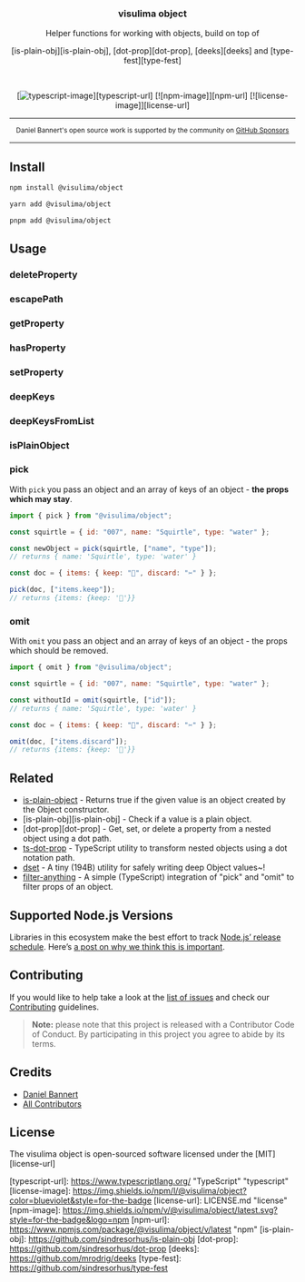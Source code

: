 <div align="center">
  <h3>visulima object</h3>
  <p>
  Helper functions for working with objects, build on top of

[is-plain-obj][is-plain-obj],
[dot-prop][dot-prop],
[deeks][deeks] and
[type-fest][type-fest]

  </p>
</div>

<br />

<div align="center">

[![typescript-image]][typescript-url] [![npm-image]][npm-url] [![license-image]][license-url]

</div>

---

<div align="center">
    <p>
        <sup>
            Daniel Bannert's open source work is supported by the community on <a href="https://github.com/sponsors/prisis">GitHub Sponsors</a>
        </sup>
    </p>
</div>

---

## Install

```sh
npm install @visulima/object
```

```sh
yarn add @visulima/object
```

```sh
pnpm add @visulima/object
```

## Usage

### deleteProperty

### escapePath

### getProperty

### hasProperty

### setProperty

### deepKeys

### deepKeysFromList

### isPlainObject

### pick

With `pick` you pass an object and an array of keys of an object - **the props which may stay**.

```js
import { pick } from "@visulima/object";

const squirtle = { id: "007", name: "Squirtle", type: "water" };

const newObject = pick(squirtle, ["name", "type"]);
// returns { name: 'Squirtle', type: 'water' }

const doc = { items: { keep: "📌", discard: "✂️" } };

pick(doc, ["items.keep"]);
// returns {items: {keep: '📌'}}
```

### omit

With `omit` you pass an object and an array of keys of an object - the props which should be removed.

```js
import { omit } from "@visulima/object";

const squirtle = { id: "007", name: "Squirtle", type: "water" };

const withoutId = omit(squirtle, ["id"]);
// returns { name: 'Squirtle', type: 'water' }

const doc = { items: { keep: "📌", discard: "✂️" } };

omit(doc, ["items.discard"]);
// returns {items: {keep: '📌'}}
```

## Related

- [is-plain-object](https://github.com/jonschlinkert/is-plain-object) - Returns true if the given value is an object created by the Object constructor.
- [is-plain-obj][is-plain-obj] - Check if a value is a plain object.
- [dot-prop][dot-prop] - Get, set, or delete a property from a nested object using a dot path.
- [ts-dot-prop](https://github.com/justinlettau/ts-dot-prop) - TypeScript utility to transform nested objects using a dot notation path.
- [dset](https://www.npmjs.com/package/dset) - A tiny (194B) utility for safely writing deep Object values~!
- [filter-anything](https://github.com/mesqueeb/filter-anything) - A simple (TypeScript) integration of "pick" and "omit" to filter props of an object.

## Supported Node.js Versions

Libraries in this ecosystem make the best effort to track [Node.js’ release schedule](https://github.com/nodejs/release#release-schedule).
Here’s [a post on why we think this is important](https://medium.com/the-node-js-collection/maintainers-should-consider-following-node-js-release-schedule-ab08ed4de71a).

## Contributing

If you would like to help take a look at the [list of issues](https://github.com/visulima/visulima/issues) and check our [Contributing](.github/CONTRIBUTING.md) guidelines.

> **Note:** please note that this project is released with a Contributor Code of Conduct. By participating in this project you agree to abide by its terms.

## Credits

- [Daniel Bannert](https://github.com/prisis)
- [All Contributors](https://github.com/visulima/visulima/graphs/contributors)

## License

The visulima object is open-sourced software licensed under the [MIT][license-url]

[typescript-image]: https://img.shields.io/badge/Typescript-294E80.svg?style=for-the-badge&logo=typescript
[typescript-url]: https://www.typescriptlang.org/ "TypeScript" "typescript"
[license-image]: https://img.shields.io/npm/l/@visulima/object?color=blueviolet&style=for-the-badge
[license-url]: LICENSE.md "license"
[npm-image]: https://img.shields.io/npm/v/@visulima/object/latest.svg?style=for-the-badge&logo=npm
[npm-url]: https://www.npmjs.com/package/@visulima/object/v/latest "npm"
[is-plain-obj]: https://github.com/sindresorhus/is-plain-obj
[dot-prop]: https://github.com/sindresorhus/dot-prop
[deeks]: https://github.com/mrodrig/deeks
[type-fest]: https://github.com/sindresorhus/type-fest
